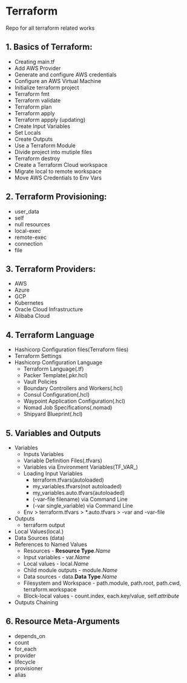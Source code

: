 # Terraform
Repo for all terraform related works

## 1. Basics of Terraform:
- Creating main.tf
- Add AWS Provider
- Generate and configure AWS credentials
- Configure an AWS Virtual Machine
- Initialize terraform project
- Terraform fmt
- Terraform validate
- Terraform plan
- Terraform apply
- Terraform appply (updating)
- Create Input Variables
- Set Locals
- Create Outputs
- Use a Terraform Module
- Divide project into mutiple files
- Terraform destroy
- Create a Terraform Cloud workspace
- Migrate local to remote workspace
- Move AWS Credentials to Env Vars

## 2. Terraform Provisioning:
- user_data
- self
- null resources
- local-exec
- remote-exec
- connection
- file

## 3. Terraform Providers:
- AWS
- Azure
- GCP
- Kubernetes
- Oracle Cloud Infrastructure
- Alibaba Cloud

## 4. Terraform Language
- Hashicorp Configuration files(Terraform files)
- Terraform Settings
- Hashicorp Configuration Language
    - Terraform Language(.tf)
    - Packer Template(.pkr.hcl)
    - Vault Policies
    - Boundary Controllers and Workers(.hcl)
    - Consul Configuration(.hcl)
    - Waypoint Application Configuration(.hcl)
    - Nomad Job Specifications(.nomad)
    - Shipyard Blueprint(.hcl)

## 5. Variables and Outputs
- Variables
    - Inputs Variables
    - Variable Definition Files(.tfvars)
    - Variables via Environment Variables(TF_VAR_<name>)
    - Loading Input Variables
        - terraform.tfvars(autoloaded)
        - my_variables.tfvars(not autoloaded)
        - my_variables.auto.tfvars(autoloaded)
        - (-var-file filename) via Command Line
        - (-var single_variable) via Command Line
    - Env > terraform.tfvars > *.auto.tfvars > -var and -var-file
- Outputs
    - terraform output
- Local Values(local.<NAME>)
- Data Sources (data)
- References to Named Values
    - Resources - **Resource Type**.*Name*
    - Input variables - var.*Name*
    - Local values - local.*Name*
    - Child module outputs - module.*Name*
    - Data sources - data.**Data Type**.*Name*
    - Filesystem and Workspace - path.module, path.root, path.cwd, terraform.workspace
    - Block-local values - count.index, each.key/value, self.*attribute*
- Outputs Chaining

## 6. Resource Meta-Arguments
- depends_on
- count
- for_each
- provider
- lifecycle
- provisioner
- alias